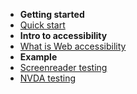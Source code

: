 - **Getting started**
 - [Quick start](tutorials/)
- **Intro to accessibility**
 - [What is Web accessibility](what-is-web-accessibility.md) 
- **Example**
 - [Screenreader testing](tutorials/sc-testing)
 - [NVDA testing](tutorials/sc-nvda-testing)
